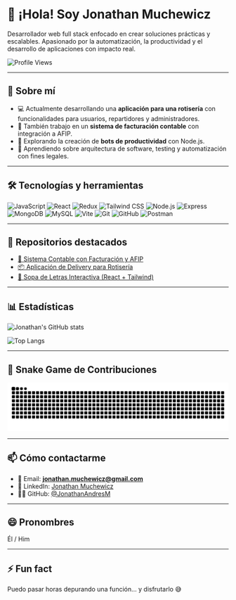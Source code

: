 # 👋 ¡Hola! Soy Jonathan Muchewicz

Desarrollador web full stack enfocado en crear soluciones prácticas y escalables. Apasionado por la automatización, la productividad y el desarrollo de aplicaciones con impacto real.

![Profile Views](https://komarev.com/ghpvc/?username=JonathanAndresM&color=blueviolet&style=flat)

---

## 🚀 Sobre mí

- 💻 Actualmente desarrollando una **aplicación para una rotisería** con funcionalidades para usuarios, repartidores y administradores.
- 🧾 También trabajo en un **sistema de facturación contable** con integración a AFIP.
- 🤖 Explorando la creación de **bots de productividad** con Node.js.
- 🌱 Aprendiendo sobre arquitectura de software, testing y automatización con fines legales.

---

## 🛠️ Tecnologías y herramientas

![JavaScript](https://img.shields.io/badge/-JavaScript-F7DF1E?style=flat&logo=javascript&logoColor=black)
![React](https://img.shields.io/badge/-React-61DAFB?style=flat&logo=react&logoColor=black)
![Redux](https://img.shields.io/badge/-Redux-764ABC?style=flat&logo=redux&logoColor=white)
![Tailwind CSS](https://img.shields.io/badge/-TailwindCSS-38B2AC?style=flat&logo=tailwind-css&logoColor=white)
![Node.js](https://img.shields.io/badge/-Node.js-339933?style=flat&logo=node.js&logoColor=white)
![Express](https://img.shields.io/badge/-Express-000000?style=flat&logo=express&logoColor=white)
![MongoDB](https://img.shields.io/badge/-MongoDB-47A248?style=flat&logo=mongodb&logoColor=white)
![MySQL](https://img.shields.io/badge/-MySQL-4479A1?style=flat&logo=mysql&logoColor=white)
![Vite](https://img.shields.io/badge/-Vite-646CFF?style=flat&logo=vite&logoColor=white)
![Git](https://img.shields.io/badge/-Git-F05032?style=flat&logo=git&logoColor=white)
![GitHub](https://img.shields.io/badge/-GitHub-181717?style=flat&logo=github&logoColor=white)
![Postman](https://img.shields.io/badge/-Postman-FF6C37?style=flat&logo=postman&logoColor=white)

---

## 📌 Repositorios destacados

- [🎯 Sistema Contable con Facturación y AFIP](https://github.com/JonathanAndresM)
- [📦 Aplicación de Delivery para Rotisería](https://github.com/JonathanAndresM)
- [🧩 Sopa de Letras Interactiva (React + Tailwind)](https://github.com/JonathanAndresM)

---

## 📊 Estadísticas

![Jonathan's GitHub stats](https://github-readme-stats.vercel.app/api?username=JonathanAndresM&show_icons=true&theme=radical)

![Top Langs](https://github-readme-stats.vercel.app/api/top-langs/?username=JonathanAndresM&layout=compact&theme=radical)

---

## 🐍 Snake Game de Contribuciones

![Snake animation](https://github.com/JonathanAndresM/JonathanAndresM/blob/main/github-contribution-grid-snake.svg)

---

## 📫 Cómo contactarme

- 📧 Email: **jonathan.muchewicz@gmail.com**
- 💼 LinkedIn: [Jonathan Muchewicz](https://www.linkedin.com/in/jonathan-muchewicz/)
- 🧑‍💻 GitHub: [@JonathanAndresM](https://github.com/JonathanAndresM)

---

## 😄 Pronombres

Él / Him

---

## ⚡ Fun fact

Puedo pasar horas depurando una función… y disfrutarlo 😅



<!---
JonathanAndresM/JonathanAndresM is a ✨ special ✨ repository because its `README.md` (this file) appears on your GitHub profile.
You can click the Preview link to take a look at your changes.
--->
